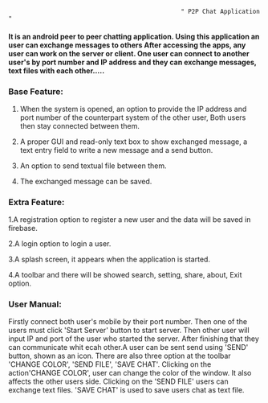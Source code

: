 
                                                    " P2P Chat Application "


#### It is an android peer to peer chatting application. Using this application an user can exchange messages to others After accessing the apps, any user can work on the server or client. One user can connect to another user's by port number and IP address and they can exchange messages, text files with each other.....

### Base Feature:

1. When the system is opened, an option to provide the IP address and port number of the counterpart system of the other user, Both users then stay connected between them.

2. A proper GUI and read-only text box to show exchanged message, a text entry field to write a new message and a send button.

3. An option to send textual file between them.

4. The exchanged message can be saved.


### Extra Feature:

1.A registration option to register a new user and the data will be saved in firebase.

2.A login option to login a user.

3.A splash screen, it appears when the application is started.

4.A toolbar and there will be showed search, setting, share, about, Exit option.


### User Manual:
Firstly connect both user's mobile by their port number. Then one of the users must click 'Start Server' button to start server. Then other user will input IP and port of the user who started the server. After finishing that they can communicate whit ecah other.A user can be sent send using 'SEND' button, shown as an icon.
There are also three option at the toolbar 'CHANGE COLOR', 'SEND FILE', 'SAVE CHAT'. Clicking on the action'CHANGE COLOR', user can change the color of the window. It also affects the other users side. Clicking on the 'SEND FILE' users can exchange text files.
'SAVE CHAT' is used to save users chat as text file.
